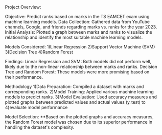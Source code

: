 Project Overview:

Objective: Predict ranks based on marks in the TS EAMCET exam using machine learning models.
Data Collection: Gathered data from YouTube channels, Google, and friends regarding marks vs. ranks for the year 2023.
Initial Analysis: Plotted a graph between marks and ranks to visualize the relationship and identify the most suitable machine learning models.

Models Considered:
1)Linear Regression
2)Support Vector Machine (SVM)
3)Decision Tree
4)Random Forest

Findings:
Linear Regression and SVM: Both models did not perform well, likely due to the non-linear relationship between marks and ranks.
Decision Tree and Random Forest: These models were more promising based on their performance.

Methodology
1)Data Preparation: Compiled a dataset with marks and corresponding ranks.
2)Model Training: Applied various machine learning models to predict ranks.
3)Model Evaluation: Used accuracy measures and plotted graphs between predicted values and actual values (y_test) to 4)evaluate model performance

Model Selection:
**Based on the plotted graphs and accuracy measures, the Random Forest model was chosen due to its superior performance  in handling the dataset's complexity.
